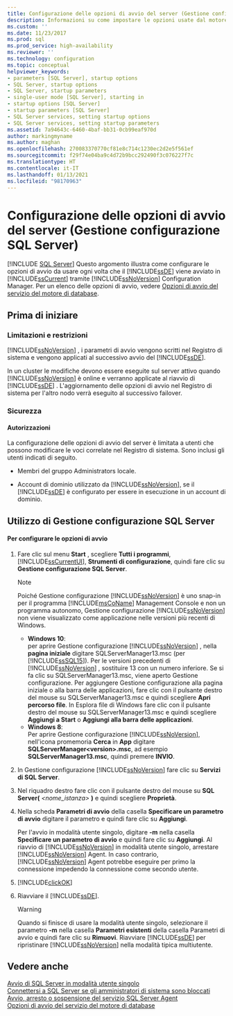```yaml
---
title: Configurazione delle opzioni di avvio del server (Gestione configurazione SQL Server) | Microsoft Docs
description: Informazioni su come impostare le opzioni usate dal motore di database di SQL Server all'avvio. Visualizzare limitazioni e restrizioni per apportare modifiche ai parametri di avvio.
ms.custom: ''
ms.date: 11/23/2017
ms.prod: sql
ms.prod_service: high-availability
ms.reviewer: ''
ms.technology: configuration
ms.topic: conceptual
helpviewer_keywords:
- parameters [SQL Server], startup options
- SQL Server, startup options
- SQL Server, startup parameters
- single-user mode [SQL Server], starting in
- startup options [SQL Server]
- startup parameters [SQL Server]
- SQL Server services, setting startup options
- SQL Server services, setting startup parameters
ms.assetid: 7a94643c-6460-4baf-bb31-0cb99eaf970d
author: markingmyname
ms.author: maghan
ms.openlocfilehash: 270083370770cf81e8c714c1230ec2d2e5f561ef
ms.sourcegitcommit: f29f74e04ba9c4d72b9bcc292490f3c076227f7c
ms.translationtype: HT
ms.contentlocale: it-IT
ms.lasthandoff: 01/13/2021
ms.locfileid: "98170963"
---
```

# <a name="scm-services---configure-server-startup-options"></a>Configurazione delle opzioni di avvio del server (Gestione configurazione SQL Server)
 [!INCLUDE [SQL Server](../../includes/applies-to-version/sqlserver.md)]
  Questo argomento illustra come configurare le opzioni di avvio da usare ogni volta che il [!INCLUDE[ssDE](../../includes/ssde-md.md)] viene avviato in [!INCLUDE[ssCurrent](../../includes/sscurrent-md.md)] tramite [!INCLUDE[ssNoVersion](../../includes/ssnoversion-md.md)] Configuration Manager. Per un elenco delle opzioni di avvio, vedere [Opzioni di avvio del servizio del motore di database](../../database-engine/configure-windows/database-engine-service-startup-options.md).  
  
##  <a name="before-you-begin"></a><a name="BeforeYouBegin"></a> Prima di iniziare  
  
### <a name="limitations-and-restrictions"></a>Limitazioni e restrizioni  
 [!INCLUDE[ssNoVersion](../../includes/ssnoversion-md.md)] , i parametri di avvio vengono scritti nel Registro di sistema e vengono applicati al successivo avvio del [!INCLUDE[ssDE](../../includes/ssde-md.md)].  
  
 In un cluster le modifiche devono essere eseguite sul server attivo quando [!INCLUDE[ssNoVersion](../../includes/ssnoversion-md.md)] è online e verranno applicate al riavvio di [!INCLUDE[ssDE](../../includes/ssde-md.md)] . L'aggiornamento delle opzioni di avvio nel Registro di sistema per l'altro nodo verrà eseguito al successivo failover.  
  
###  <a name="security"></a><a name="Security"></a> Sicurezza  
  
####  <a name="permissions"></a><a name="Permissions"></a> Autorizzazioni  
 La configurazione delle opzioni di avvio del server è limitata a utenti che possono modificare le voci correlate nel Registro di sistema. Sono inclusi gli utenti indicati di seguito.  
  
-   Membri del gruppo Administrators locale.  
  
-   Account di dominio utilizzato da [!INCLUDE[ssNoVersion](../../includes/ssnoversion-md.md)], se il [!INCLUDE[ssDE](../../includes/ssde-md.md)] è configurato per essere in esecuzione in un account di dominio.  
  
##  <a name="using-sql-server-configuration-manager"></a><a name="SSMSProcedure"></a> Utilizzo di Gestione configurazione SQL Server  
  
#### <a name="to-configure-startup-options"></a>Per configurare le opzioni di avvio  
  
1.  Fare clic sul menu **Start** , scegliere **Tutti i programmi**, [!INCLUDE[ssCurrentUI](../../includes/sscurrentui-md.md)], **Strumenti di configurazione**, quindi fare clic su **Gestione configurazione SQL Server**.  
  
    > [!NOTE]  
    >  Poiché Gestione configurazione [!INCLUDE[ssNoVersion](../../includes/ssnoversion-md.md)] è uno snap-in per il programma [!INCLUDE[msCoName](../../includes/msconame-md.md)] Management Console e non un programma autonomo, Gestione configurazione [!INCLUDE[ssNoVersion](../../includes/ssnoversion-md.md)] non viene visualizzato come applicazione nelle versioni più recenti di Windows.  
    >   
    >  -   **Windows 10**:  
    >          per aprire Gestione configurazione [!INCLUDE[ssNoVersion](../../includes/ssnoversion-md.md)] , nella **pagina iniziale** digitare SQLServerManager13.msc (per [!INCLUDE[ssSQL15](../../includes/sssql16-md.md)]). Per le versioni precedenti di [!INCLUDE[ssNoVersion](../../includes/ssnoversion-md.md)] , sostituire 13 con un numero inferiore. Se si fa clic su SQLServerManager13.msc, viene aperto Gestione configurazione. Per aggiungere Gestione configurazione alla pagina iniziale o alla barra delle applicazioni, fare clic con il pulsante destro del mouse su SQLServerManager13.msc e quindi scegliere **Apri percorso file**. In Esplora file di Windows fare clic con il pulsante destro del mouse su SQLServerManager13.msc e quindi scegliere **Aggiungi a Start** o **Aggiungi alla barra delle applicazioni**.  
    >  -   **Windows 8**:  
    >          Per aprire Gestione configurazione [!INCLUDE[ssNoVersion](../../includes/ssnoversion-md.md)], nell'icona promemoria **Cerca** in **App** digitare **SQLServerManager\<version>.msc**, ad esempio **SQLServerManager13.msc**, quindi premere **INVIO**.  
  
2.  In Gestione configurazione [!INCLUDE[ssNoVersion](../../includes/ssnoversion-md.md)] fare clic su **Servizi di SQL Server**.  
  
3.  Nel riquadro destro fare clic con il pulsante destro del mouse su **SQL Server(** _<nome_istanza>_ **)** e quindi scegliere **Proprietà**.  
  
4.  Nella scheda **Parametri di avvio** della casella **Specificare un parametro di avvio** digitare il parametro e quindi fare clic su **Aggiungi**.  
  
     Per l'avvio in modalità utente singolo, digitare **-m** nella casella **Specificare un parametro di avvio** e quindi fare clic su **Aggiungi**. Al riavvio di [!INCLUDE[ssNoVersion](../../includes/ssnoversion-md.md)] in modalità utente singolo, arrestare [!INCLUDE[ssNoVersion](../../includes/ssnoversion-md.md)] Agent. In caso contrario, [!INCLUDE[ssNoVersion](../../includes/ssnoversion-md.md)] Agent potrebbe eseguire per primo la connessione impedendo la connessione come secondo utente.  
  
5.  [!INCLUDE[clickOK](../../includes/clickok-md.md)]  
  
6.  Riavviare il [!INCLUDE[ssDE](../../includes/ssde-md.md)].  
  
    > [!WARNING]  
    >  Quando si finisce di usare la modalità utente singolo, selezionare il parametro **-m** nella casella **Parametri esistenti** della casella Parametri di avvio e quindi fare clic su **Rimuovi**. Riavviare [!INCLUDE[ssDE](../../includes/ssde-md.md)] per ripristinare [!INCLUDE[ssNoVersion](../../includes/ssnoversion-md.md)] nella modalità tipica multiutente.  
  
## <a name="see-also"></a>Vedere anche  
 [Avvio di SQL Server in modalità utente singolo](../../database-engine/configure-windows/start-sql-server-in-single-user-mode.md)   
 [Connettersi a SQL Server se gli amministratori di sistema sono bloccati](../../database-engine/configure-windows/connect-to-sql-server-when-system-administrators-are-locked-out.md)   
 [Avvio, arresto o sospensione del servizio SQL Server Agent](../../ssms/agent/start-stop-or-pause-the-sql-server-agent-service.md)  
 [Opzioni di avvio del servizio del motore di database](../../database-engine/configure-windows/database-engine-service-startup-options.md) 
  
